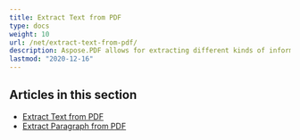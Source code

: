 ```yaml
---
title: Extract Text from PDF
type: docs
weight: 10
url: /net/extract-text-from-pdf/
description: Aspose.PDF allows for extracting different kinds of information. This section contains articles on text extraction from PDF documents using Aspose.PDF in C#.
lastmod: "2020-12-16"
---
```


## Articles in this section

- [Extract Text from PDF](/pdf/net/extract-text-from-all-pdf/)
- [Extract Paragraph from PDF](/pdf/net/extract-paragraph-from-pdf/)
